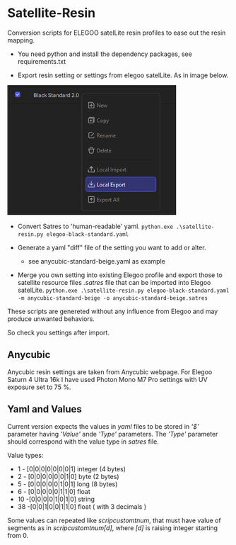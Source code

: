 # Satellite-Resin

Conversion scripts for  ELEGOO satelLite resin profiles to ease out the resin mapping.

- You need python and install the dependency packages, see requirements.txt

- Export resin setting or settings from elegoo satelLite. As in image below.

![alt text](docs/img/PersonalResinLibrary.png)

- Convert Satres to 'human-readable' yaml.
  `python.exe .\satellite-resin.py elegoo-black-standard.yaml`

- Generate a yaml "diff" file of the setting you want to add or alter.
  - see anycubic-standard-beige.yaml as example

- Merge you own setting into existing Elegoo profile and export those to satellite resource files _.satres_ file that can be imported into Elegoo satelLite.
 `python.exe .\satellite-resin.py elegoo-black-standard.yaml -m anycubic-standard-beige -o anycubic-standard-beige.satres`

These scripts are genereted without any influence from Elegoo  and may produce unwanted behaviors. 

So check you settings after import.

## Anycubic

Anycubic resin settings are taken from Anycubic webpage. 
For Elegoo Saturn 4 Ultra 16k I have used Photon Mono M7 Pro settings with UV exposure set to 75 %.

## Yaml and Values

Current version expects the values in _yaml_ files to be stored in _'$'_ parameter having _'Value'_ ande _'Type'_ parameters. 
The  _'Type'_ parameter should correspond with the value type in _satres_ file.

Value types:
 - 1 - [0|0|0|0|0|0|0|1] integer (4 bytes)
 - 2 - [0|0|0|0|0|0|1|0] byte (2 bytes)
 - 5 - [0|0|0|0|0|1|0|1] long (8 bytes)
 - 6 - [0|0|0|0|0|1|1|0] float 
 - 10 -[0|0|0|0|1|0|1|0] string
 - 38 -[0|0|1|0|0|1|1|0] float ( with 3 decimals )
    
Some values can repeated like _scripcustomtnum_, that must have value of segments as in _scripcustomtnum[d]_, where _[d]_ is raising integer starting from 0.
